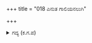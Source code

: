 +++
title = "018 ಎನುತ ಗಾಲಿಯನಲುಗಿ"

+++

<details><summary>ಗದ್ಯ (ಕ.ಗ.ಪ) </summary>

18. ಎಂದು ಹೇಳುತ್ತಾ, ಕರ್ಣನು ರಥದ ಚಕ್ರವನ್ನು ಅಲುಗಾಡಿಸುತ್ತಾ ಅದರ ಕೀಲು ಅಚ್ಚುಗಳನ್ನು ಮುಂಗೈಯಿಂದ ಹಿಡಿದು, ಭೂಮಿಯ ಮೇಲೆ ಮೊಳಕಾಲನ್ನು ಊರಿ. ಕೆಸರಿನ ತಗ್ಗಿನಲ್ಲಿ ಸಿಕ್ಕಿದ್ದ ರಥವನ್ನು ಎತ್ತಲು ಪ್ರಾರಂಭಿಸಿದನು . ಆಗ ಕೃಷ್ಣನು ಚಾವಟಿಯಿಂದ ಅರ್ಜುನನನ್ನು ತಿವಿದು, 'ನೋಡು ಕರ್ಣನು ಇರುವ ಸ್ಥಿತಿಯನ್ನು' ಬೇಗ ಮಾಡಬೇಕಾದುದನ್ನು ಮಾಡು' ಎಂದು ಬಲವಾಗಿ ಹೇಳಿದನು.
</details>
